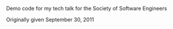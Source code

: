 Demo code for my tech talk for the Society of Software Engineers

Originally given September 30, 2011
